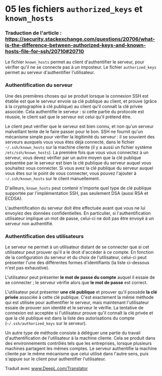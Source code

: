 # 05 les fichiers `authorized_keys` et `known_hosts`

### Traduction de l'article :  https://security.stackexchange.com/questions/20706/what-is-the-difference-between-authorized-keys-and-known-hosts-file-for-ssh/20710#20710 

Le fichier `known_hosts` permet au client d'authentifier le serveur, pour vérifier qu'il ne se connecte pas à un imposteur. Le fichier `authorized_keys` permet au serveur d'authentifier l'utilisateur.

### Authentification du serveur
Une des premières choses qui se produit lorsque la connexion SSH est établie est que le serveur envoie sa clé publique au client, et prouve (grâce à la cryptographie à clé publique) au client qu'il connaît la clé privée associée. Cela authentifie le serveur : si cette partie du protocole est réussie, le client sait que le serveur est celui qu'il prétend être.

Le client peut vérifier que le serveur est bien connu, et non qu'un serveur malveillant tente de le faire passer pour le bon. SSH ne fournit qu'un mécanisme simple pour vérifier la légitimité du serveur : il se souvient des serveurs auxquels vous vous êtes déjà connecté, dans le fichier `~/.ssh/known_hosts` sur la machine cliente (il y a aussi un fichier système `/etc/ssh/known_hosts`). La première fois que vous vous connectez à un serveur, vous devez vérifier par un autre moyen que la clé publique présentée par le serveur est bien la clé publique du serveur auquel vous souhaitez vous connecter. Si vous avez la clé publique du serveur auquel vous êtes sur le point de vous connecter, vous pouvez l'ajouter à `~/.ssh/known_hosts` sur le client manuellement.

D'ailleurs, `known_hosts` peut contenir n'importe quel type de clé publique supportée par l'implémentation SSH, pas seulement DSA (aussi RSA et ECDSA).

L'authentification du serveur doit être effectuée avant que vous ne lui envoyiez des données confidentielles. En particulier, si l'authentification utilisateur implique un mot de passe, celui-ci ne doit pas être envoyé à un serveur non authentifié.

### Authentification des utilisateurs
Le serveur ne permet à un utilisateur distant de se connecter que si cet utilisateur peut prouver qu'il a le droit d'accéder à ce compte. En fonction de la configuration du serveur et du choix de l'utilisateur, celui-ci peut présenter l'une des différentes formes d'identifiants (la liste ci-dessous n'est pas exhaustive).

L'utilisateur peut présenter  **le mot de passe du compte** auquel il essaie de se connecter ; le serveur vérifie alors que **le mot de passe** est correct.

L'utilisateur peut présenter **une clé publique** et prouver qu'il possède **la clé privée** associée à cette clé publique. C'est exactement la même méthode qui est utilisée pour authentifier le serveur, mais maintenant l'utilisateur essaie de prouver son identité et le serveur le vérifie. La tentative de connexion est acceptée si l'utilisateur prouve qu'il connaît la clé privée et que la clé publique est dans la liste des autorisations du compte (`~/.ssh/authorized_keys` sur le serveur).

Un autre type de méthode consiste à déléguer une partie du travail d'authentification de l'utilisateur à la machine cliente. Cela se produit dans des environnements contrôlés tels que les entreprises, lorsque plusieurs machines partagent les mêmes comptes. Le serveur authentifie la machine cliente par le même mécanisme que celui utilisé dans l'autre sens, puis s'appuie sur le client pour authentifier l'utilisateur.

Traduit avec www.DeepL.com/Translator